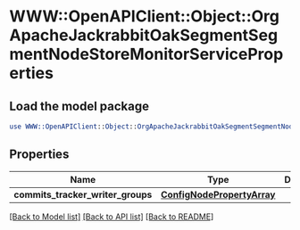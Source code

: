 # WWW::OpenAPIClient::Object::OrgApacheJackrabbitOakSegmentSegmentNodeStoreMonitorServiceProperties

## Load the model package
```perl
use WWW::OpenAPIClient::Object::OrgApacheJackrabbitOakSegmentSegmentNodeStoreMonitorServiceProperties;
```

## Properties
Name | Type | Description | Notes
------------ | ------------- | ------------- | -------------
**commits_tracker_writer_groups** | [**ConfigNodePropertyArray**](ConfigNodePropertyArray.md) |  | [optional] 

[[Back to Model list]](../README.md#documentation-for-models) [[Back to API list]](../README.md#documentation-for-api-endpoints) [[Back to README]](../README.md)


